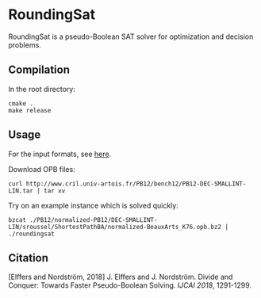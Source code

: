 # RoundingSat

RoundingSat is a pseudo-Boolean SAT solver for optimization and decision problems.

## Compilation

In the root directory:

    cmake .
    make release

## Usage

For the input formats, see [here](InputFormats.md).

Download OPB files:

    curl http://www.cril.univ-artois.fr/PB12/bench12/PB12-DEC-SMALLINT-LIN.tar | tar xv
    
Try on an example instance which is solved quickly:

    bzcat ./PB12/normalized-PB12/DEC-SMALLINT-LIN/sroussel/ShortestPathBA/normalized-BeauxArts_K76.opb.bz2 | ./roundingsat

## Citation

[Elffers and Nordström, 2018] J. Elffers and J. Nordström. Divide and Conquer: Towards Faster Pseudo-Boolean Solving. *IJCAI 2018*, 1291-1299.
